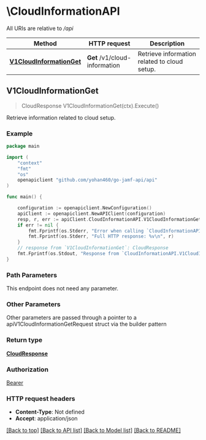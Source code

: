 # \CloudInformationAPI

All URIs are relative to */api*

Method | HTTP request | Description
------------- | ------------- | -------------
[**V1CloudInformationGet**](CloudInformationAPI.md#V1CloudInformationGet) | **Get** /v1/cloud-information | Retrieve information related to cloud setup. 



## V1CloudInformationGet

> CloudResponse V1CloudInformationGet(ctx).Execute()

Retrieve information related to cloud setup. 



### Example

```go
package main

import (
    "context"
    "fmt"
    "os"
    openapiclient "github.com/yohan460/go-jamf-api/api"
)

func main() {

    configuration := openapiclient.NewConfiguration()
    apiClient := openapiclient.NewAPIClient(configuration)
    resp, r, err := apiClient.CloudInformationAPI.V1CloudInformationGet(context.Background()).Execute()
    if err != nil {
        fmt.Fprintf(os.Stderr, "Error when calling `CloudInformationAPI.V1CloudInformationGet``: %v\n", err)
        fmt.Fprintf(os.Stderr, "Full HTTP response: %v\n", r)
    }
    // response from `V1CloudInformationGet`: CloudResponse
    fmt.Fprintf(os.Stdout, "Response from `CloudInformationAPI.V1CloudInformationGet`: %v\n", resp)
}
```

### Path Parameters

This endpoint does not need any parameter.

### Other Parameters

Other parameters are passed through a pointer to a apiV1CloudInformationGetRequest struct via the builder pattern


### Return type

[**CloudResponse**](CloudResponse.md)

### Authorization

[Bearer](../README.md#Bearer)

### HTTP request headers

- **Content-Type**: Not defined
- **Accept**: application/json

[[Back to top]](#) [[Back to API list]](../README.md#documentation-for-api-endpoints)
[[Back to Model list]](../README.md#documentation-for-models)
[[Back to README]](../README.md)

